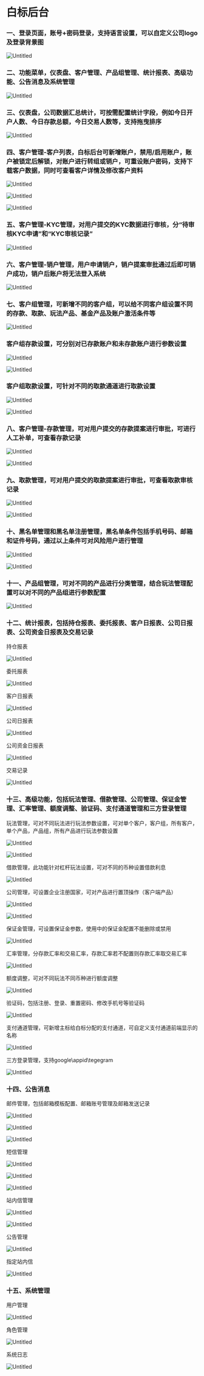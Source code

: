 # 白标后台

### **一、登录页面，账号+密码登录，支持语言设置，可以自定义公司logo及登录背景图**

![Untitled](%E7%99%BD%E6%A0%87%E5%90%8E%E5%8F%B0/Untitled.png)

### 二、功能菜单，仪表盘、客户管理、产品组管理、统计报表、高级功能、公告消息及系统管理

![Untitled](%E7%99%BD%E6%A0%87%E5%90%8E%E5%8F%B0/Untitled%201.png)

### 三、仪表盘，公司数据汇总统计，可按需配置统计字段，例如今日开户人数、今日存款总额，今日交易人数等，支持拖曳排序

![Untitled](%E7%99%BD%E6%A0%87%E5%90%8E%E5%8F%B0/Untitled%202.png)

### 四、客户管理-客户列表，白标后台可新增账户，禁用/启用账户，账户被锁定后解锁，对账户进行转组或销户，可重设账户密码，支持下载客户数据，同时可查看客户详情及修改客户资料

![Untitled](%E7%99%BD%E6%A0%87%E5%90%8E%E5%8F%B0/Untitled%203.png)

![Untitled](%E7%99%BD%E6%A0%87%E5%90%8E%E5%8F%B0/Untitled%204.png)

![Untitled](%E7%99%BD%E6%A0%87%E5%90%8E%E5%8F%B0/Untitled%205.png)

### 五、客户管理-KYC管理，对用户提交的KYC数据进行审核，分“待审核KYC申请”和“KYC审核记录”

![Untitled](%E7%99%BD%E6%A0%87%E5%90%8E%E5%8F%B0/Untitled%206.png)

### 六、客户管理-销户管理，用户申请销户，销户提案审批通过后即可销户成功，销户后账户将无法登入系统

![Untitled](%E7%99%BD%E6%A0%87%E5%90%8E%E5%8F%B0/Untitled%207.png)

### 七、客户组管理，可新增不同的客户组，可以给不同客户组设置不同的存款、取款、玩法产品、基金产品及账户激活条件等

![Untitled](%E7%99%BD%E6%A0%87%E5%90%8E%E5%8F%B0/Untitled%208.png)

### 客户组存款设置，可分别对已存款账户和未存款账户进行参数设置

![Untitled](%E7%99%BD%E6%A0%87%E5%90%8E%E5%8F%B0/Untitled%209.png)

![Untitled](%E7%99%BD%E6%A0%87%E5%90%8E%E5%8F%B0/Untitled%2010.png)

### 客户组取款设置，可针对不同的取款通道进行取款设置

![Untitled](%E7%99%BD%E6%A0%87%E5%90%8E%E5%8F%B0/Untitled%2011.png)

![Untitled](%E7%99%BD%E6%A0%87%E5%90%8E%E5%8F%B0/Untitled%2012.png)

### 八、客户管理-存款管理，可对用户提交的存款提案进行审批，可进行人工补单，可查看存款记录

![Untitled](%E7%99%BD%E6%A0%87%E5%90%8E%E5%8F%B0/Untitled%2013.png)

![Untitled](%E7%99%BD%E6%A0%87%E5%90%8E%E5%8F%B0/Untitled%2014.png)

### 九、取款管理，可对用户提交的取款提案进行审批，可查看取款审核记录

![Untitled](%E7%99%BD%E6%A0%87%E5%90%8E%E5%8F%B0/Untitled%2015.png)

![Untitled](%E7%99%BD%E6%A0%87%E5%90%8E%E5%8F%B0/Untitled%2016.png)

### 十、黑名单管理和黑名单注册管理，黑名单条件包括手机号码、邮箱和证件号码，通过以上条件可对风险用户进行管理

![Untitled](%E7%99%BD%E6%A0%87%E5%90%8E%E5%8F%B0/Untitled%2017.png)

![Untitled](%E7%99%BD%E6%A0%87%E5%90%8E%E5%8F%B0/Untitled%2018.png)

### 十一、产品组管理，可对不同的产品进行分类管理，结合玩法管理配置可以对不同的产品组进行参数配置

![Untitled](%E7%99%BD%E6%A0%87%E5%90%8E%E5%8F%B0/Untitled%2019.png)

### 十二、统计报表，包括持仓报表、委托报表、客户日报表、公司日报表、公司资金日报表及交易记录

持仓报表

![Untitled](%E7%99%BD%E6%A0%87%E5%90%8E%E5%8F%B0/Untitled%2020.png)

委托报表

![Untitled](%E7%99%BD%E6%A0%87%E5%90%8E%E5%8F%B0/Untitled%2021.png)

客户日报表

![Untitled](%E7%99%BD%E6%A0%87%E5%90%8E%E5%8F%B0/Untitled%2022.png)

公司日报表

![Untitled](%E7%99%BD%E6%A0%87%E5%90%8E%E5%8F%B0/Untitled%2023.png)

公司资金日报表

![Untitled](%E7%99%BD%E6%A0%87%E5%90%8E%E5%8F%B0/Untitled%2024.png)

交易记录

![Untitled](%E7%99%BD%E6%A0%87%E5%90%8E%E5%8F%B0/Untitled%2025.png)

### 十三、高级功能，包括玩法管理、借款管理、公司管理、保证金管理、汇率管理、额度调整、验证码、支付通道管理和三方登录管理

玩法管理，可对不同玩法进行玩法参数设置，可对单个客户，客户组，所有客户，单个产品，产品组，所有产品进行玩法参数设置

![Untitled](%E7%99%BD%E6%A0%87%E5%90%8E%E5%8F%B0/Untitled%2026.png)

![Untitled](%E7%99%BD%E6%A0%87%E5%90%8E%E5%8F%B0/Untitled%2027.png)

借款管理，此功能针对杠杆玩法设置，可对不同的币种设置借款利息

![Untitled](%E7%99%BD%E6%A0%87%E5%90%8E%E5%8F%B0/Untitled%2028.png)

公司管理，可设置企业注册国家，可对产品进行置顶操作（客户端产品）

![Untitled](%E7%99%BD%E6%A0%87%E5%90%8E%E5%8F%B0/Untitled%2029.png)

![Untitled](%E7%99%BD%E6%A0%87%E5%90%8E%E5%8F%B0/Untitled%2030.png)

保证金管理，可设置保证金参数，使用中的保证金配置不能删除或禁用

![Untitled](%E7%99%BD%E6%A0%87%E5%90%8E%E5%8F%B0/Untitled%2031.png)

汇率管理，分存款汇率和交易汇率，存款汇率若不配置则存款汇率取交易汇率

![Untitled](%E7%99%BD%E6%A0%87%E5%90%8E%E5%8F%B0/Untitled%2032.png)

额度调整，可对不同玩法不同币种进行额度调整

![Untitled](%E7%99%BD%E6%A0%87%E5%90%8E%E5%8F%B0/Untitled%2033.png)

验证码，包括注册、登录、重置密码、修改手机号等验证码

![Untitled](%E7%99%BD%E6%A0%87%E5%90%8E%E5%8F%B0/Untitled%2034.png)

支付通道管理，可新增主标给白标分配的支付通道，可自定义支付通道前端显示的名称

![Untitled](%E7%99%BD%E6%A0%87%E5%90%8E%E5%8F%B0/Untitled%2035.png)

三方登录管理，支持google\appid\tegegram

![Untitled](%E7%99%BD%E6%A0%87%E5%90%8E%E5%8F%B0/Untitled%2036.png)

### 十四、公告消息

邮件管理，包括邮箱模板配置、邮箱账号管理及邮箱发送记录

![Untitled](%E7%99%BD%E6%A0%87%E5%90%8E%E5%8F%B0/Untitled%2037.png)

![Untitled](%E7%99%BD%E6%A0%87%E5%90%8E%E5%8F%B0/Untitled%2038.png)

![Untitled](%E7%99%BD%E6%A0%87%E5%90%8E%E5%8F%B0/Untitled%2039.png)

短信管理

![Untitled](%E7%99%BD%E6%A0%87%E5%90%8E%E5%8F%B0/Untitled%2040.png)

![Untitled](%E7%99%BD%E6%A0%87%E5%90%8E%E5%8F%B0/Untitled%2041.png)

![Untitled](%E7%99%BD%E6%A0%87%E5%90%8E%E5%8F%B0/Untitled%2042.png)

站内信管理

![Untitled](%E7%99%BD%E6%A0%87%E5%90%8E%E5%8F%B0/Untitled%2043.png)

![Untitled](%E7%99%BD%E6%A0%87%E5%90%8E%E5%8F%B0/Untitled%2044.png)

公告管理

![Untitled](%E7%99%BD%E6%A0%87%E5%90%8E%E5%8F%B0/Untitled%2045.png)

指定站内信

![Untitled](%E7%99%BD%E6%A0%87%E5%90%8E%E5%8F%B0/Untitled%2046.png)

### 十五、系统管理

用户管理

![Untitled](%E7%99%BD%E6%A0%87%E5%90%8E%E5%8F%B0/Untitled%2047.png)

角色管理

![Untitled](%E7%99%BD%E6%A0%87%E5%90%8E%E5%8F%B0/Untitled%2048.png)

系统日志

![Untitled](%E7%99%BD%E6%A0%87%E5%90%8E%E5%8F%B0/Untitled%2049.png)